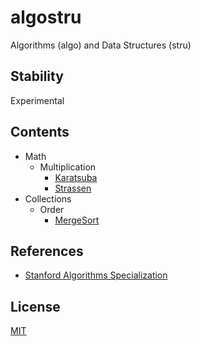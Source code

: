 # algostru

Algorithms (algo) and Data Structures (stru)

## Stability

Experimental

## Contents

- Math
  - Multiplication
    - [Karatsuba](/src/math/multiplication/karatsuba.rs)
    - [Strassen](/src/math/multiplication/strassen.rs)
- Collections
  - Order
    - [MergeSort](/collections/order/merge_sort.rs)

## References

- [Stanford Algorithms Specialization](https://www.coursera.org/specializations/algorithms)

## License

[MIT](LICENSE)
